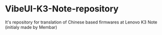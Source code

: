 # VibeUI-K3-Note-repository
It's repository for translation of Chinese based firmwares at Lenovo K3 Note (initialy made by Membar)
